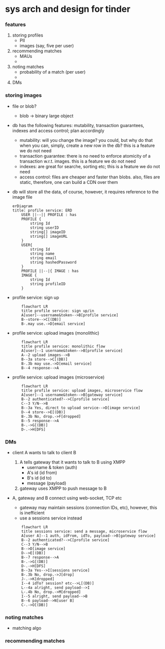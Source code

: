 # sys arch and design for tinder
### features
1. storing profiles
    - PII
    - images (say, five per user)
2. recommending matches
    - MAUs
    - 
3. noting matches
    - probability of a match (per user)
    - 
4. DMs
### storing images
* file or blob?
    - blob &rarr; binary large object
* db has the following features: mutability, transaction guarantees, indexes and access control; plan accordingly
    - mutability: will you change the image? you could, but why do that when you can, simply, create a new row in the db? this is a feature we do not need
    - transaction guarantee: there is no need to enforce atomicity of a transaction w.r.t. images. this is a feature we do not need
    - indexes: are great for searche, sorting etc; this is a feature we do not need
    - access control: files are cheaper and faster than blobs. also, files are static, therefore, one can build a CDN over them
* db will store all the data, of course, however, it requires reference to the image file

    ```mermaid
    erDiagram
    title: profile service: ERD
        USER ||--|| PROFILE : has
        PROFILE {
            string Id
            string userID
            string[] imageID
            string[] imageURL
        }
        USER{
            string Id
            string name
            string email
            string hashedPassword
        }
        PROFILE ||--|{ IMAGE : has
        IMAGE {
            string Id
            string profileID
        }
    ```

* profile service: sign up

    ```mermaid
        flowchart LR
        title profile service: sign up/in
        A[user]--username&token-->B[profile service]
        B--store-->C[(DB)]
        B-.may use.->D[email service]
    ```

* profile service: upload images (monolithic)

    ```mermaid
        flowchart LR
        title profile service: monolithic flow
        A[user]--1 username&token-->B[profile service]
        A--2 upload images-->B
        B--3a store-->C[(DB)]
        B-.3b may use.->D[email service]
        B--4 response-->A
    ```

* profile service: upload images (microservice)

    ```mermaid
        flowchart LR
        title profile service: upload images, microservice flow
        A[user]--1 username&token-->B[gateway service]
        B--2 authenticated?-->C[profile service]
        C--3 Y/N-->B
        B--3a Yes, direct to upload service-->D[image service]
        D--4 store-->E[(DB)]
        B-.3b No, drop.->F[dropped]
        B--5 response-->A
        B-.->G[(DB)]
        D-.->H[DFS]
    ```

### DMs
* client A wants to talk to client B
    1. A tells gateway that it wants to talk to B using XMPP
        - username & token (auth)
        - A's id (id from)
        - B's id (id to)
        - message (payload)
    2. gateway uses XMPP to push message to B
* A, gateway and B connect using web-socket, TCP etc
    - gateway may maintain sessions (connection IDs, etc), however, this is inefficient
    - use a sessions service instead

    ```mermaid
        flowchart LR
        title sessions service: send a message, microservice flow
        A[user A]--1 auth, idFrom, idTo, payload-->B[gateway service]
        B--2 authenticated?-->C[profile service]
        C--3 Y/N-->B
        B-->D[image service]
        D-->E[(DB)]
        B--7 response-->A
        B-.->G[(DB)]
        D-.->H[DFS]
        B--3a Yes-->I[sessions service]
        B-.3b No, drop.->J[drop]
        J-.->K[dropped]
        I--4 idTo? session? etc-->L[(DB)]
        L--4a alright, send payload-->I
        L-.4b No, drop.->M[dropped]
        I--5 alright, send payload-->B
        B--6 payload-->N[user B]
        C-.->O[(DB)]
    ```

### noting matches
* matching algo
### recommending matches